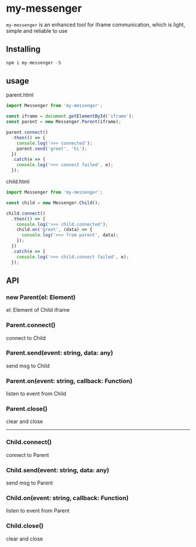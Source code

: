 # my-messenger

`my-messenger` is an enhanced tool for iframe communication, which is light, simple and reliable to use

## Installing

```js
npm i my-messenger -S
```

## usage

parent.html

```js
import Messenger from 'my-messenger';

const iframe = document.getElementById('iframe');
const parent = new Messenger.Parent(iframe);

parent.connect()
  .then(() => {
    console.log('>>> connected');
    parent.send('greet', 'hi');
  })
  .catch(e => {
    console.log('>>> connect failed', e);
  });
```

child.html
```js
import Messenger from 'my-messenger';

const child = new Messenger.Child();

child.connect()
  .then(() => {
    console.log('>>> child.connected');
    child.on('greet', (data) => {
      console.log('>>> from parent', data);
    });
  })
  .catch(e => {
    console.log('>>> child.connect failed', e);
  });
```

## API

### new Parent(el: Element)

el: Element of Child iframe

### Parent.connect()

connect to Child

### Parent.send(event: string, data: any)

send msg to Child

### Parent.on(event: string, callback: Function)

listen to event from Child

### Parent.close()

clear and close

---

### Child.connect()

connect to Parent

### Child.send(event: string, data: any)

send msg to Parent

### Child.on(event: string, callback: Function)

listen to event from Parent

### Child.close()

clear and close